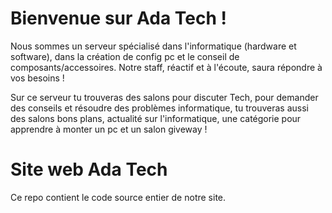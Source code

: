 # Bienvenue sur Ada Tech !

Nous sommes un serveur spécialisé dans l'informatique (hardware et software), dans la création de config pc et le conseil de composants/accessoires. 
Notre staff, réactif et à l'écoute, saura répondre à vos besoins ! 

Sur ce serveur tu trouveras des salons pour discuter Tech, pour demander des conseils et résoudre des problèmes informatique, tu trouveras aussi des salons bons plans, actualité sur l'informatique, une catégorie pour apprendre à monter un pc et un salon giveway !

# Site web Ada Tech

Ce repo contient le code source entier de notre site.

